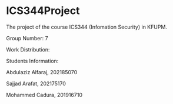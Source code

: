 # ICS344Project
The project of the course ICS344 (Infomation Security) in KFUPM.

Group Number: 7

Work Distribution:

Students Information:


Abdulaziz Alfaraj, 202185070 


Sajjad Arafat, 202175170


Mohammed Cadura, 201916710
